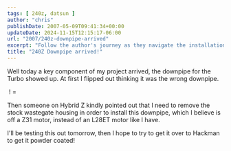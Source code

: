 ```yaml
---
tags: [ 240z, datsun ]
author: "chris"
publishDate: 2007-05-09T09:41:34+00:00
updateDate: 2024-11-15T12:15:17-06:00
url: "2007/240z-downpipe-arrived"
excerpt: "Follow the author's journey as they navigate the installation of a turbo downpipe on a Z31 motor, sharing helpful tips and insights."
title: "240Z Downpipe arrived!"
---
```


Well today a key component of my project arrived, the downpipe for the Turbo showed up. At first I flipped out thinking it was the wrong downpipe.

<a href="https://www.flickr.com/photos/chammond/490585558/" ><img alt="" src="https://farm1.static.flickr.com/218/490585558_eb5112c77e_m.jpg" border="0" /></a> ! = <a href="https://www.flickr.com/photos/chammond/490601273/" ><img alt="" src="https://farm1.static.flickr.com/217/490601273_c54b8a7005_m.jpg" border="0" /></a>

Then someone on Hybrid Z kindly pointed out that I need to remove the stock wastegate housing in order  to install this downpipe, which I believe is off a Z31 motor, instead of an L28ET motor like I have.

I'll be testing this out tomorrow, then I hope to try to get it over to Hackman to get it powder coated!
